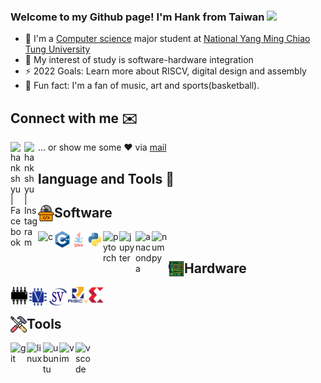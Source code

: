 ### Welcome to my Github page! I'm Hank from Taiwan <img src="https://raw.githubusercontent.com/verma-anushka/verma-anushka/master/gifs/wave.gif" width="30px">  
- 📖 I'm a [Computer science](https://www.cs.nycu.edu.tw) major student at [National Yang Ming Chiao Tung University](https://www.nycu.edu.tw)
- 🤣 My interest of study is software-hardware integration
- ⚡️ 2022 Goals: Learn more about RISCV, digital design and assembly
-  🔭 Fun fact: I'm a fan of music, art and sports(basketball).

## Connect with me ✉️
[<img align="left" alt="hankshyu | Facebook" width="22px" src="https://cdn.jsdelivr.net/npm/simple-icons@v3/icons/facebook.svg" />](https://www.facebook.com/profile.php?id=100002563602760)
[<img align="left" alt="hankshyu | Instagram" width="22px" src="https://cdn.jsdelivr.net/npm/simple-icons@v3/icons/instagram.svg" />](https://www.instagram.com/orange_gama/)

... or show me some ♥ via [mail](mailto:hankshyu@gmail.com)

## language and Tools 🔨


## Software <img align="left" alt="software" width="26px" src="materials/software.png" />

<img align="left" alt="c" width="26px" src="https://cdn.jsdelivr.net/gh/devicons/devicon/icons/c/c-original.svg" />
<img align="left" alt="cplusplus" width="26px" src="https://github.com/devicons/devicon/blob/master/icons/cplusplus/cplusplus-original.svg" />

<img align="left" alt="java" width="26px" src="https://github.com/devicons/devicon/blob/master/icons/java/java-original-wordmark.svg" />

<img align="left" alt="python" width="26px" src="https://github.com/devicons/devicon/blob/master/icons/python/python-original.svg" />
<img align="left" alt="pytorch" width="26px" src="https://cdn.jsdelivr.net/gh/devicons/devicon/icons/pytorch/pytorch-original.svg" />
<img align="left" alt="jupyter" width="26px" src="https://cdn.jsdelivr.net/gh/devicons/devicon/icons/jupyter/jupyter-original-wordmark.svg" />
<img align="left" alt="anaconda" width="26px" src="https://cdn.jsdelivr.net/gh/devicons/devicon/icons/anaconda/anaconda-original.svg" />
<img align="left" alt="numpy" width="26px" src="https://cdn.jsdelivr.net/gh/devicons/devicon/icons/numpy/numpy-original.svg" />

<br>

## Hardware <img align="left" alt="hardware" width="26px" src="materials/motherboard.png" />
<img align="left" alt="ICicon" width="28px" src="materials/ic%20icon.svg" />
<img align="left" alt="verilog" width="32px" src="materials/verlog.svg" />
<img align="left" alt="systemverilog" width="32px" src="materials/systemverilog.svg" />
<img align="left" alt="riscv" width="32px" src="materials/riscv.png" />
<img align="left" alt="xilinx" width="26px" src="materials/xilinx.png" />

<br>

## Tools <img align="left" alt="hardware" width="26px" src="materials/tools.png" />
<img align="left" alt="git" width="26px" src="https://cdn.jsdelivr.net/gh/devicons/devicon/icons/git/git-plain.svg" />

<img align="left" alt="linux" width="26px" src="https://cdn.jsdelivr.net/gh/devicons/devicon/icons/linux/linux-original.svg" />

<img align="left" alt="ubuntu" width="26px" src="https://cdn.jsdelivr.net/gh/devicons/devicon/icons/ubuntu/ubuntu-plain.svg" />
<img align="left" alt="vim" width="26px" src="https://cdn.jsdelivr.net/gh/devicons/devicon/icons/vim/vim-original.svg" />
<img align="left" alt="vscode" width="26px" src="https://cdn.jsdelivr.net/gh/devicons/devicon/icons/vscode/vscode-original.svg" />




